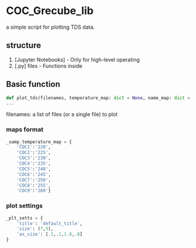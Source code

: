 # COC_Grecube_lib

a simple script for plotting TDS data.

## structure

1. [Jupyter Notebooks] - Only for high-level operating
2. [.py] files - Functions inside

## Basic function

```py
def plot_tds(filenames, temperature_map: dict = None, name_map: dict = None, plt_setts: dict = None):
...
```

filenames: a list of files (or a single file) to plot

### maps format
```py
_samp_temperature_map = {
    'COC1':'220',
    'COC2':'225',
    'COC3':'230',
    'COC4':'235',
    'COC5':'240',
    'COC6':'245',
    'COC7':'250',
    'COC8':'255',
    'COC9':'260'}
```

### plot settings
```py
_plt_setts = {
    'title': 'default_title',
    'size': (7,5),
    'ax_size': [.1,.1,1.6,.8]    
}
```